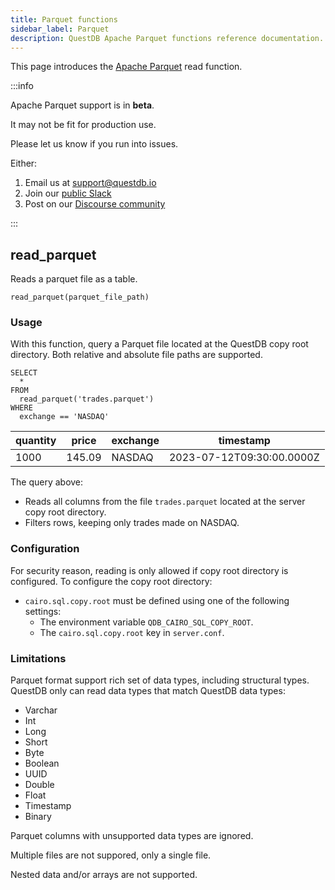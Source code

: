 ```yaml
---
title: Parquet functions
sidebar_label: Parquet
description: QuestDB Apache Parquet functions reference documentation.
---
```


This page introduces the [Apache Parquet](/glossary/apache-parquet/) read function.

:::info

Apache Parquet support is in **beta**.

It may not be fit for production use.

Please let us know if you run into issues.

Either:

1. Email us at [support@questdb.io](mailto:support@questdb.io)
2. Join our [public Slack](https://slack.questdb.io/)
3. Post on our [Discourse community](https://community.questdb.io/)

:::

## read_parquet

Reads a parquet file as a table.

`read_parquet(parquet_file_path)`

### Usage

With this function, query a Parquet file located at the QuestDB copy root directory. Both relative and absolute file
paths are supported.

```questdb-sql title="read_parquet example"
SELECT
  *
FROM
  read_parquet('trades.parquet')
WHERE
  exchange == 'NASDAQ'
```

| quantity | price  | exchange | timestamp                 |
| -------- | ------ | -------- | ------------------------- |
| 1000     | 145.09 | NASDAQ   | 2023-07-12T09:30:00.0000Z |

The query above:

- Reads all columns from the file `trades.parquet` located at the server copy root directory.
- Filters rows, keeping only trades made on NASDAQ.

### Configuration

For security reason, reading is only allowed if copy root directory is configured. To configure the copy root directory:

- `cairo.sql.copy.root` must be defined using one of the following settings:
  - The environment variable `QDB_CAIRO_SQL_COPY_ROOT`.
  - The `cairo.sql.copy.root` key in `server.conf`.

### Limitations

Parquet format support rich set of data types, including structural types. QuestDB only can read data types that match
QuestDB data types:

- Varchar
- Int
- Long
- Short
- Byte
- Boolean
- UUID
- Double
- Float
- Timestamp
- Binary

Parquet columns with unsupported data types are ignored.

Multiple files are not suppored, only a single file.

Nested data and/or arrays are not supported.
